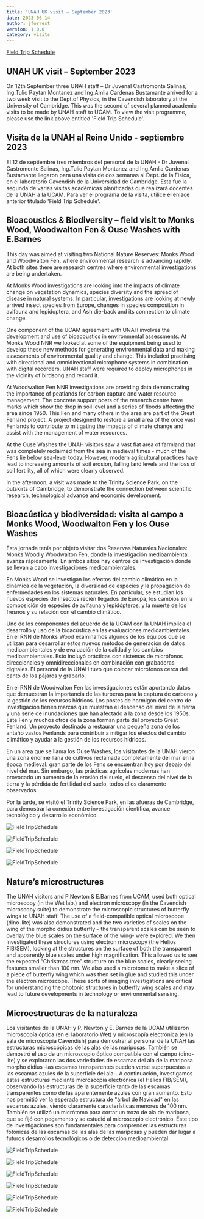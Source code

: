 ```yaml
---
title: 'UNAH UK visit – September 2023'
date: 2023-06-14
author: jforrest
version: 1.0.0
category: visits
---
```


[Field Trip Schedule](/assets/posts/UNAH_UK_programme_(spanish)_Final_Sept.23.pdf)

## UNAH UK visit – September 2023
On 12th September three UNAH staff – Dr Juvenal Castromonte Salinas, Ing.Tulio Paytan Montanez and Ing.Amlia Cardenas Bustamante arrived for a two week visit to the Dept.of Physics, in the Cavendish laboratory at the University of Cambridge. This was the second of several planned academic visits to be made by UNAH staff to UCAM.
To view the visit programme, please use the link above entitled 'Field Trip Schedule'.

## Visita de la UNAH al Reino Unido - septiembre 2023
El 12 de septiembre tres miembros del personal de la UNAH - Dr Juvenal Castromonte Salinas, Ing.Tulio Paytan Montanez and Ing.Amlia Cardenas Bustamante llegaron para una visita de dos semanas al Dept. de la Fisica, en el laboratorio Cavendish de la Universidad de Cambridge. Esta fue la segunda de varias visitas académicas planificadas que realizará docentes de la UNAH a la UCAM.
Para ver el programa de la visita, utilice el enlace anterior titulado 'Field Trip Schedule'.


## Bioacoustics & Biodiversity – field visit to Monks Wood, Woodwalton Fen & Ouse Washes with E.Barnes
This day was aimed at visiting two National Nature Reserves: Monks Wood and Woodwalton Fen, where environmental research is advancing rapidly. At both sites there are research centres where environmental investigations are being undertaken.

At Monks Wood investigations are looking into the impacts of climate change on vegetation dynamics, species diversity and the spread of disease in natural systems. In particular, investigations are looking at newly arrived insect species from Europe, changes in species composition in avifauna and lepidoptera, and Ash die-back and its connection to climate change. 

One component of the UCAM agreement with UNAH involves the development and use of bioacoustics in environmental assessments. At Monks Wood NNR we looked at some of the equipment being used to develop these new methods for generating environmental data and making assessments of environmental quality and change. This included practising with directional and omnidirectional microphone systems in combination with digital recorders. UNAH staff were required to deploy microphones in the vicinity of birdsong and record it. 

At Woodwalton Fen NNR investigations are providing data demonstrating the importance of peatlands for carbon capture and water resource management. The concrete support posts of the research centre have marks which show the drop in soil level and a series of floods affecting the area since 1950. This Fen and many others in the area are part of the Great Fenland project. A project designed to restore a small area of the once vast Fenlands to contribute to mitigating the impacts of climate change and assist with the management of water resources.   

At the Ouse Washes the UNAH visitors saw a vast flat area of farmland that was completely reclaimed from the sea in medieval times - much of the Fens lie below sea-level today. However, modern agricultural practices have lead to increasing amounts of soil erosion, falling land levels and the loss of soil fertility, all of which were clearly observed.

In the afternoon, a visit was made to the Trinity Science Park, on the outskirts of Cambridge, to demonstrate the connection between scientific research, technological advance and economic development. 


## Bioacústica y biodiversidad: visita al campo a Monks Wood, Woodwalton Fen y los Ouse Washes
Esta jornada tenía por objeto visitar dos Reservas Naturales Nacionales: Monks Wood y Woodwalton Fen, donde la investigación medioambiental avanza rápidamente. En ambos sitios hay centros de investigación donde se llevan a cabo investigaciones medioambientales.

En Monks Wood se investigan los efectos del cambio climático en la dinámica de la vegetación, la diversidad de especies y la propagación de enfermedades en los sistemas naturales. En particular, se estudian los nuevos especies de insectos recién llegados de Europa, los cambios en la composición de especies de avifauna y lepidópteros, y la muerte de los fresnos y su relación con el cambio climático. 

Uno de los componentes del acuerdo de la UCAM con la UNAH implica el desarrollo y uso de la bioacústica en las evaluaciones medioambientales. En el RNN de Monks Wood examinamos algunos de los equipos que se utilizan para desarrollar estos nuevos métodos de generación de datos medioambientales y de evaluación de la calidad y los cambios medioambientales. Esto incluyó prácticas con sistemas de micrófonos direccionales y omnidireccionales en combinación con grabadoras digitales. El personal de la UNAH tuvo que colocar micrófonos cerca del canto de los pájaros y grabarlo. 

En el RNN de Woodwalton Fen las investigaciones están aportando datos que demuestran la importancia de las turberas para la captura de carbono y la gestión de los recursos hídricos. Los postes de hormigón del centro de investigación tienen marcas que muestran el descenso del nivel de la tierra y una serie de inundaciones que han afectado a la zona desde los 1950s. Este Fen y muchos otros de la zona forman parte del proyecto Great Fenland. Un proyecto destinado a restaurar una pequeña zona de los antaño vastos Fenlands para contribuir a mitigar los efectos del cambio climático y ayudar a la gestión de los recursos hídricos.   

En un area que se llama los Ouse Washes, los visitantes de la UNAH vieron una zona enorme llana de cultivos reclamada completamente del mar en la época medieval: gran parte de los Fens se encuentran hoy por debajo del nivel del mar. Sin embargo, las prácticas agrícolas modernas han provocado un aumento de la erosión del suelo, el descenso del nivel de la tierra y la pérdida de fertilidad del suelo, todos ellos claramente observados.

Por la tarde, se visitó el Trinity Science Park, en las afueras de Cambridge, para demostrar la conexión entre investigación científica, avance tecnológico y desarrollo económico.

![FieldTripSchedule](/assets/posts/9.23Fens1.jpg)

![FieldTripSchedule](/assets/posts/9.23Fens2.jpg)

![FieldTripSchedule](/assets/posts/9.23Fens3.jpg)

![FieldTripSchedule](/assets/posts/9.23Fens4.jpg)


## Nature’s microstructures
The UNAH visitors and P.Newton & E.Barnes from UCAM, used both optical microscopy (in the Wet lab.) and electron microscopy (in the Cavendish microscopy suite) to demonstrate the microscopic structures of butterfly wings to UNAH staff.
The use of a field-compatible optical microscope (dino-lite) was also demonstrated and the two varieties of scales on the wing of the morpho didius butterfly – the transparent scales can be seen to overlay the blue scales on the surface of the wing-  were explored. We then investigated these structures using electron microscopy (the Helios FIB/SEM), looking at the structures on the surface of both the transparent and apparently blue scales under high magnification. This allowed us to see the expected “Christmas tree” structure on the blue scales, clearly seeing features smaller than 100 nm. 
We also used a microtome to make a slice of a piece of butterfly wing which was then set in glue and studied this under the electron microscope. These sorts of imaging investigations are critical for understanding the photonic structures in butterfly wing scales and may lead to future developments in technology or environmental sensing.

## Microestructuras de la naturaleza
Los visitantes de la UNAH y P. Newton y E. Barnes de la UCAM utilizaron microscopía óptica (en el laboratorio Wet) y microscopía electrónica (en la sala de microscopía Cavendish) para demostrar al personal de la UNAH las estructuras microscópicas de las alas de las mariposas.
También se demostró el uso de un microscopio óptico compatible con el campo (dino-lite) y se exploraron las dos variedades de escamas del ala de la mariposa morpho didius -las escamas transparentes pueden verse superpuestas a las escamas azules de la superficie del ala-. A continuación, investigamos estas estructuras mediante microscopía electrónica (el Helios FIB/SEM), observando las estructuras de la superficie tanto de las escamas transparentes como de las aparentemente azules con gran aumento. Esto nos permitió ver la esperada estructura de "árbol de Navidad" en las escamas azules, viendo claramente características menores de 100 nm. 
También se utilizó un micrótomo para cortar un trozo de ala de mariposa, que se fijó con pegamento y se estudió al microscopio electrónico. Este tipo de investigaciones son fundamentales para comprender las estructuras fotónicas de las escamas de las alas de las mariposas y pueden dar lugar a futuros desarrollos tecnológicos o de detección medioambiental.

![FieldTripSchedule](/assets/posts/9.23Micro1.jpg)

![FieldTripSchedule](/assets/posts/9.23Micro2.jpg)

![FieldTripSchedule](/assets/posts/9.23Micro3.jpg)

![FieldTripSchedule](/assets/posts/9.23Micro4.jpg)

![FieldTripSchedule](/assets/posts/9.23Micro5.jpg)

![FieldTripSchedule](/assets/posts/9.23Micro6.jpg)


